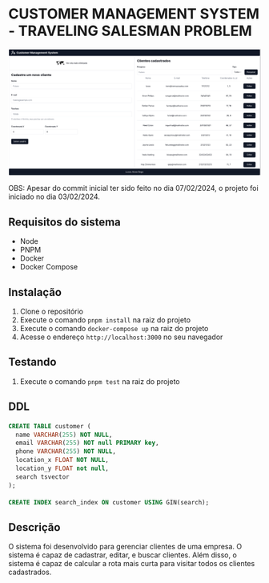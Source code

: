 # CUSTOMER MANAGEMENT SYSTEM - TRAVELING SALESMAN PROBLEM

![SCREENSHOT](./.github/images/preview.png)

OBS: Apesar do commit inicial ter sido feito no dia 07/02/2024, o projeto foi iniciado no dia 03/02/2024.

## Requisitos do sistema

- Node
- PNPM
- Docker
- Docker Compose

## Instalação

1. Clone o repositório
2. Execute o comando `pnpm install` na raiz do projeto
3. Execute o comando `docker-compose up` na raiz do projeto
4. Acesse o endereço `http://localhost:3000` no seu navegador

## Testando

1. Execute o comando `pnpm test` na raiz do projeto

## DDL

```sql
CREATE TABLE customer (
  name VARCHAR(255) NOT NULL,
  email VARCHAR(255) NOT null PRIMARY key,
  phone VARCHAR(255) NOT NULL,
  location_x FLOAT NOT NULL,
  location_y FLOAT not null,
  search tsvector
);

CREATE INDEX search_index ON customer USING GIN(search);
```

## Descrição

O sistema foi desenvolvido para gerenciar clientes de uma empresa. O sistema é capaz de cadastrar, editar, e buscar clientes. Além disso, o sistema é capaz de calcular a rota mais curta para visitar todos os clientes cadastrados.
